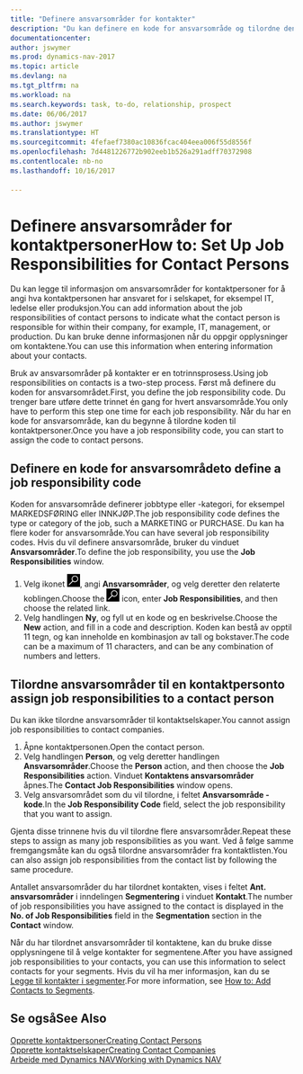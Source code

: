 ```yaml
---
title: "Definere ansvarsområder for kontakter"
description: "Du kan definere en kode for ansvarsområde og tilordne den til en kontakt for å angi oppgavene som kontakten er ansvarlig for i selskapet, for eksempel IT eller produksjon."
documentationcenter: 
author: jswymer
ms.prod: dynamics-nav-2017
ms.topic: article
ms.devlang: na
ms.tgt_pltfrm: na
ms.workload: na
ms.search.keywords: task, to-do, relationship, prospect
ms.date: 06/06/2017
ms.author: jswymer
ms.translationtype: HT
ms.sourcegitcommit: 4fefaef7380ac10836fcac404eea006f55d8556f
ms.openlocfilehash: 7d4481226772b902eeb1b526a291adff70372908
ms.contentlocale: nb-no
ms.lasthandoff: 10/16/2017

---
```

# <a name="how-to-set-up-job-responsibilities-for-contact-persons"></a><span data-ttu-id="2569f-103">Definere ansvarsområder for kontaktpersoner</span><span class="sxs-lookup"><span data-stu-id="2569f-103">How to: Set Up Job Responsibilities for Contact Persons</span></span>
<span data-ttu-id="2569f-104">Du kan legge til informasjon om ansvarsområder for kontaktpersoner for å angi hva kontaktpersonen har ansvaret for i selskapet, for eksempel IT, ledelse eller produksjon.</span><span class="sxs-lookup"><span data-stu-id="2569f-104">You can add information about the job responsibilities of contact persons to indicate what the contact person is responsible for within their company, for example, IT, management, or production.</span></span> <span data-ttu-id="2569f-105">Du kan bruke denne informasjonen når du oppgir opplysninger om kontaktene.</span><span class="sxs-lookup"><span data-stu-id="2569f-105">You can use this information when entering information about your contacts.</span></span>

<span data-ttu-id="2569f-106">Bruk av ansvarsområder på kontakter er en totrinnsprosess.</span><span class="sxs-lookup"><span data-stu-id="2569f-106">Using job responsibilities on contacts is a two-step process.</span></span> <span data-ttu-id="2569f-107">Først må definere du koden for ansvarsområdet.</span><span class="sxs-lookup"><span data-stu-id="2569f-107">First, you define the job responsibility code.</span></span> <span data-ttu-id="2569f-108">Du trenger bare utføre dette trinnet én gang for hvert ansvarsområde.</span><span class="sxs-lookup"><span data-stu-id="2569f-108">You only have to perform this step one time for each job responsibility.</span></span> <span data-ttu-id="2569f-109">Når du har en kode for ansvarsområde, kan du begynne å tilordne koden til kontaktpersoner.</span><span class="sxs-lookup"><span data-stu-id="2569f-109">Once you have a job responsibility code, you can start to assign the code to contact persons.</span></span>

## <a name="to-define-a-job-responsibility-code"></a><span data-ttu-id="2569f-110">Definere en kode for ansvarsområde</span><span class="sxs-lookup"><span data-stu-id="2569f-110">to define a job responsibility code</span></span>
<span data-ttu-id="2569f-111">Koden for ansvarsområde definerer jobbtype eller -kategori, for eksempel MARKEDSFØRING eller INNKJØP.</span><span class="sxs-lookup"><span data-stu-id="2569f-111">The job responsibility code defines the type or category of the job, such a MARKETING or PURCHASE.</span></span> <span data-ttu-id="2569f-112">Du kan ha flere koder for ansvarsområde.</span><span class="sxs-lookup"><span data-stu-id="2569f-112">You can have several job responsibility codes.</span></span> <span data-ttu-id="2569f-113">Hvis du vil definere ansvarsområde, bruker du vinduet **Ansvarsområder**.</span><span class="sxs-lookup"><span data-stu-id="2569f-113">To define the job responsibility, you use the **Job Responsibilities** window.</span></span>

1. <span data-ttu-id="2569f-114">Velg ikonet ![Søk etter side eller rapport](media/ui-search/search_small.png "Søk etter side eller rapport"), angi **Ansvarsområder**, og velg deretter den relaterte koblingen.</span><span class="sxs-lookup"><span data-stu-id="2569f-114">Choose the ![Search for Page or Report](media/ui-search/search_small.png "Search for Page or Report icon") icon, enter **Job Responsibilities**, and then choose the related link.</span></span>
2. <span data-ttu-id="2569f-115">Velg handlingen **Ny**, og fyll ut en kode og en beskrivelse.</span><span class="sxs-lookup"><span data-stu-id="2569f-115">Choose the **New** action, and fill in a code and description.</span></span> <span data-ttu-id="2569f-116">Koden kan bestå av opptil 11 tegn, og kan inneholde en kombinasjon av tall og bokstaver.</span><span class="sxs-lookup"><span data-stu-id="2569f-116">The code can be a maximum of 11 characters, and can be any combination of numbers and letters.</span></span>

## <a name="to-assign-job-responsibilities-to-a-contact-person"></a><span data-ttu-id="2569f-117">Tilordne ansvarsområder til en kontaktperson</span><span class="sxs-lookup"><span data-stu-id="2569f-117">to assign job responsibilities to a contact person</span></span>
<span data-ttu-id="2569f-118">Du kan ikke tilordne ansvarsområder til kontaktselskaper.</span><span class="sxs-lookup"><span data-stu-id="2569f-118">You cannot assign job responsibilities to contact companies.</span></span>

1. <span data-ttu-id="2569f-119">Åpne kontaktpersonen.</span><span class="sxs-lookup"><span data-stu-id="2569f-119">Open the contact person.</span></span>
2. <span data-ttu-id="2569f-120">Velg handlingen **Person**, og velg deretter handlingen **Ansvarsområder**.</span><span class="sxs-lookup"><span data-stu-id="2569f-120">Choose the **Person** action, and then choose the **Job Responsibilities** action.</span></span> <span data-ttu-id="2569f-121">Vinduet **Kontaktens ansvarsområder** åpnes.</span><span class="sxs-lookup"><span data-stu-id="2569f-121">The **Contact Job Responsibilities** window opens.</span></span>
3. <span data-ttu-id="2569f-122">Velg ansvarsområdet som du vil tilordne, i feltet **Ansvarsområde - kode**.</span><span class="sxs-lookup"><span data-stu-id="2569f-122">In the **Job Responsibility Code** field, select the job responsibility that you want to assign.</span></span>

<span data-ttu-id="2569f-123">Gjenta disse trinnene hvis du vil tilordne flere ansvarsområder.</span><span class="sxs-lookup"><span data-stu-id="2569f-123">Repeat these steps to assign as many job responsibilities as you want.</span></span> <span data-ttu-id="2569f-124">Ved å følge samme fremgangsmåte kan du også tilordne ansvarsområder fra kontaktlisten.</span><span class="sxs-lookup"><span data-stu-id="2569f-124">You can also assign job responsibilities from the contact list by following the same procedure.</span></span>

<span data-ttu-id="2569f-125">Antallet ansvarsområder du har tilordnet kontakten, vises i feltet **Ant. ansvarsområder** i inndelingen **Segmentering** i vinduet **Kontakt**.</span><span class="sxs-lookup"><span data-stu-id="2569f-125">The number of job responsibilities you have assigned to the contact is displayed in the **No. of Job Responsibilities** field in the **Segmentation** section in the **Contact** window.</span></span>

<span data-ttu-id="2569f-126">Når du har tilordnet ansvarsområder til kontaktene, kan du bruke disse opplysningene til å velge kontakter for segmentene.</span><span class="sxs-lookup"><span data-stu-id="2569f-126">After you have assigned job responsibilities to your contacts, you can use this information to select contacts for your segments.</span></span> <span data-ttu-id="2569f-127">Hvis du vil ha mer informasjon, kan du se [Legge til kontakter i segmenter](marketing-add-contact-segment.md).</span><span class="sxs-lookup"><span data-stu-id="2569f-127">For more information, see [How to: Add Contacts to Segments](marketing-add-contact-segment.md).</span></span>

## <a name="see-also"></a><span data-ttu-id="2569f-128">Se også</span><span class="sxs-lookup"><span data-stu-id="2569f-128">See Also</span></span>
[<span data-ttu-id="2569f-129">Opprette kontaktpersoner</span><span class="sxs-lookup"><span data-stu-id="2569f-129">Creating Contact Persons</span></span>](marketing-create-contact-persons.md)  
[<span data-ttu-id="2569f-130">Opprette kontaktselskaper</span><span class="sxs-lookup"><span data-stu-id="2569f-130">Creating Contact Companies</span></span>](marketing-create-contact-companies.md)  
[<span data-ttu-id="2569f-131">Arbeide med Dynamics NAV</span><span class="sxs-lookup"><span data-stu-id="2569f-131">Working with Dynamics NAV</span></span>](ui-work-product.md)


